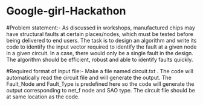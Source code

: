 # Google-girl-Hackathon
#Problem statement:-
As discussed in workshops, manufactured chips may have structural faults at certain places/nodes, which must be tested before being delivered to end users.
The task is to design an algorithm and write its code to identify the input vector required to identify the fault at a given node in a given circuit.
In a case, there would only be a single fault in the design.
The algorithm should be efficient, robust and able to identify faults quickly.

#Required format of input file:-
Make a file named circuit.txt . The code will automatically read the circuit file and will generate the output. The Fault_Node and Fault_Type is predefined here so the code will generate the output corresponding to net_f node and SAO type. The circuit file should be at same location as the code. 
